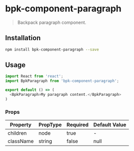 # bpk-component-paragraph

> Backpack paragraph component.

## Installation

```sh
npm install bpk-component-paragraph --save
```

## Usage

```js
import React from 'react';
import BpkParagraph from 'bpk-component-paragraph';

export default () => (
  <BpkParagraph>My paragraph content.</BpkParagraph>
)
```

### Props

| Property  | PropType | Required | Default Value |
| --------- | -------- | -------- | ------------- |
| children  | node     | true     | -             |
| className | string   | false    | null          |
